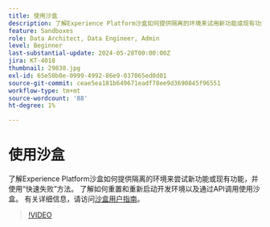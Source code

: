 ```yaml
---
title: 使用沙盒
description: 了解Experience Platform沙盒如何提供隔离的环境来试用新功能或现有功能，以及如何使用快速失败方法。 了解如何重置和重新启动开发环境以及通过API调用使用沙盒。
feature: Sandboxes
role: Data Architect, Data Engineer, Admin
level: Beginner
last-substantial-update: 2024-05-28T00:00:00Z
jira: KT-4018
thumbnail: 29838.jpg
exl-id: 65e50b0e-0999-4992-86e9-037065ed0d01
source-git-commit: ceae5ea181b649671eadf78ee9d3690845f96551
workflow-type: tm+mt
source-wordcount: '88'
ht-degree: 1%

---
```


# 使用沙盒

了解Experience Platform沙盒如何提供隔离的环境来尝试新功能或现有功能，并使用“快速失败”方法。 了解如何重置和重新启动开发环境以及通过API调用使用沙盒。 有关详细信息，请访问[沙盒用户指南](https://experienceleague.adobe.com/docs/experience-platform/sandbox/home.html?lang=zh-Hans)。

>[!VIDEO](https://video.tv.adobe.com/v/29838/?learn=on)


